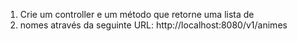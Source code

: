 1. Crie um controller e um método que retorne uma lista de 
2. nomes através da seguinte URL: http://localhost:8080/v1/animes
